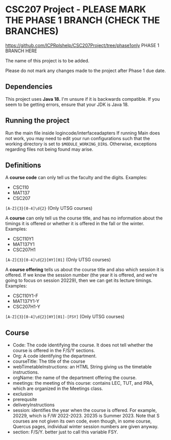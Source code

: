 # CSC207 Project - PLEASE MARK THE PHASE 1 BRANCH (CHECK THE BRANCHES)

https://github.com/ICPRplshelp/CSC207Project/tree/phase1only
PHASE 1 BRANCH HERE

The name of this project is to be added.

Please do not mark any changes made to the
project after Phase 1 due date.


## Dependencies

This project uses **Java 18.**
I'm unsure if it is backwards compatible.
If you seem to be getting errors, ensure that your JDK is Java 18.

## Running the project

Run the main file inside logincode/interfaceadapters
If running Main does not work, you
may need to edit your run
configurations such that the
working directory is set
to `$MODULE_WORKING_DIR$`.
Otherwise, exceptions regarding files
not being found may arise.

## Definitions

A **course code** can only tell us the faculty and the digits.
Examples:

- CSC110
- MAT137
- CSC207

`[A-Z]{3}[0-4]\d{2}`
(Only UTSG courses)

A **course** can only tell us the course title,
and has no information about the timings it is offered or whether it is offered in the fall or the winter.
Examples:

- CSC110Y1
- MAT137Y1
- CSC207H1

`[A-Z]{3}[0-4]\d{2}[HY][01]`
(Only UTSG courses)

A **course offering** tells us about the course title and also which session it is offered.
If we know the session number (the year it is offered, and we're going to focus on session 20229), then we can get its lecture timings.
Examples:

- CSC110Y1-F
- MAT137Y1-Y
- CSC207H1-Y

`[A-Z]{3}[0-4]\d{2}[HY][01]-[FSY]` (Only UTSG courses)

## Course

- Code: The code identifying the course. It does not tell whether the course is offered in the F/S/Y sections.
- Org: A code identifying the department.
- courseTitle: The title of the course
- webTimetableInstructions: an HTML String giving us the timetable instructions.
- orgName: the name of the department offering the course.
- meetings: the meeting of this course: contains LEC, TUT, and PRA, which are organized in the Meetings class.
- exclusion
- prerequsite
- deliveryInstructions
- session: identifies the year when the course is offered. For example, 20229, which is F/W 2022-2023. 20235 is Summer 2023. Note that S courses are not given its own code, even though, in some course, Quercus pages, individual winter session numbers are given anyway.
- section: F/S/Y. better just to call this variable FSY.

